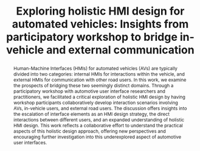 ---
layout: publication
sitemap: false
title: "Exploring holistic HMI design for automated vehicles: Insights from participatory workshop to bridge in-vehicle and external communication"
authors: Dong, H., Tran, T., Verstegen, R., Cazacu, S., Gao, R., Hoggenmüller, M., Dey, D., Franssen, M., Sasalovici, M., Bazilinskyy, P., Martens. M.
pdf: dong2024exploring
image: dong2024exploring.jpg
display: "Extended Abstracts of the 2024 CHI Conference on Human Factors in Computing Systems. Honolulu, USA"
year: 2024
doi: 10.1145/3613905.3651086
abstract: "Human-Machine Interfaces (HMIs) for automated vehicles (AVs) are typically divided into two categories: internal HMIs for interactions within the vehicle, and external HMIs for communication with other road users. In this work, we examine the prospects of bridging these two seemingly distinct domains. Through a participatory workshop with automotive user interface researchers and practitioners, we facilitated a critical exploration of holistic HMI design by having workshop participants collaboratively develop interaction scenarios involving AVs, in-vehicle users, and external road users. The discussion offers insights into the escalation of interface elements as an HMI design strategy, the direct interactions between different users, and an expanded understanding of holistic HMI design. This work reflects a collaborative effort to understand the practical aspects of this holistic design approach, offering new perspectives and encouraging further investigation into this underexplored aspect of automotive user interfaces."
---